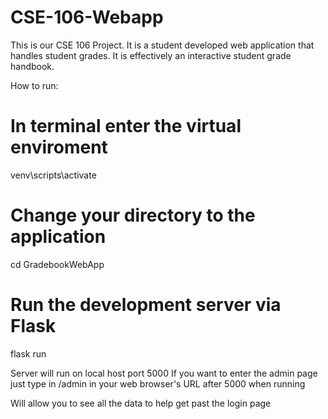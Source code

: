 # CSE-106-Webapp
This is our CSE 106 Project. It is a student developed web application that handles student grades. It is effectively an interactive student grade handbook.

How to run:

# In terminal enter the virtual enviroment
venv\scripts\activate

# Change your directory to the application
cd GradebookWebApp

# Run the development server via Flask
flask run

Server will run on local host port 5000
If you want to enter the admin page just type in /admin in your web browser's URL after 5000 when running

Will allow you to see all the data to help get past the login page


